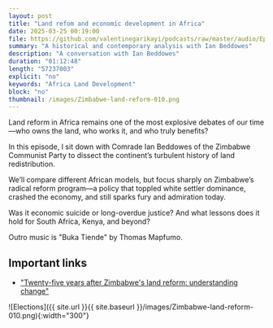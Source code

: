 ```yaml
---
layout: post
title: "Land refom and economic development in Africa"
date: 2025-03-25 00:19:00
file: https://github.com/valentinegarikayi/podcasts/raw/master/audio/Ep_17_2025_BeddowesMarch2025.mp3
summary: "A historical and contemporary analysis with Ian Beddowes"
description: "A conversation with Ian Beddowes"
duration: "01:12:48"
length: "57237003"
explicit: "no"
keywords: "Africa Land Development"
block: "no"
thumbnail: /images/Zimbabwe-land-reform-010.png
---
```


Land reform in Africa remains one of the most explosive debates of our time—who owns the land, who works it, and who truly benefits?

In this episode, I sit down with Comrade Ian Beddowes of the Zimbabwe Communist Party to dissect the continent’s turbulent history of land redistribution.

We’ll compare different African models, but focus sharply on Zimbabwe’s radical reform program—a policy that toppled white settler dominance, crashed the economy, and still sparks fury and admiration today.

Was it economic suicide or long-overdue justice? And what lessons does it hold for South Africa, Kenya, and beyond?

Outro music is "Buka Tiende" by Thomas Mapfumo.


<!--more-->

## Important links
* ["Twenty-five years after Zimbabwe's land reform: understanding change"](https://zimbabweland.wordpress.com/2025/01/20/twenty-five-years-after-zimbabwes-land-reform-understanding-change/)

![Elections]({{ site.url }}{{ site.baseurl }}/images/Zimbabwe-land-reform-010.png){:width="300"}

<!-- Google tag (gtag.js) -->
<script async src="https://www.googletagmanager.com/gtag/js?id=G-02DTBF3N7T"></script>
<script>
  window.dataLayer = window.dataLayer || [];
  function gtag(){dataLayer.push(arguments);}
  gtag('js', new Date());

  gtag('config', 'G-02DTBF3N7T');
</script>
